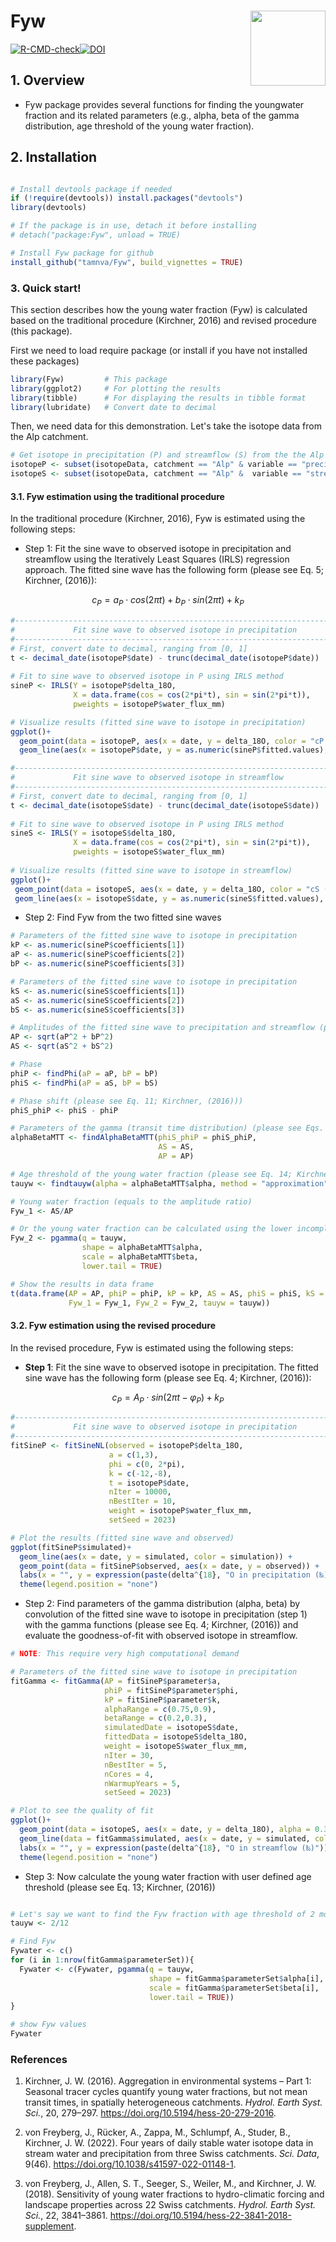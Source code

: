 # Fyw <a href="https://github.com/tamnva/Fyw/blob/master/vignettes/icon.svg"><img src="vignettes/icon.svg" align="right" height="120" /></a>

[![R-CMD-check](https://github.com/tamnva/Fyw/actions/workflows/R-CMD-check.yaml/badge.svg)](https://github.com/tamnva/Fyw/actions/workflows/R-CMD-check.yaml)[![DOI](https://zenodo.org/badge/615738927.svg)](https://zenodo.org/badge/latestdoi/615738927)


## 1. Overview

- Fyw package provides several functions for finding the youngwater fraction and its related parameters (e.g., alpha, beta of the gamma distribution, age threshold of the young water fraction).

## 2. Installation

``` r

# Install devtools package if needed
if (!require(devtools)) install.packages("devtools")
library(devtools)

# If the package is in use, detach it before installing
# detach("package:Fyw", unload = TRUE)

# Install Fyw package for github
install_github("tamnva/Fyw", build_vignettes = TRUE)
```

### 3. Quick start!

This section describes how the young water fraction (Fyw) is calculated based on the traditional procedure (Kirchner, 2016) and revised procedure (this package). 

First we need to load require package (or install if you have not installed these packages)

```r
library(Fyw)         # This package
library(ggplot2)     # For plotting the results
library(tibble)      # For displaying the results in tibble format
library(lubridate)   # Convert date to decimal
```

Then, we need data for this demonstration. Let's take the isotope data from the Alp catchment.

```r
# Get isotope in precipitation (P) and streamflow (S) from the the Alp catchment
isotopeP <- subset(isotopeData, catchment == "Alp" & variable == "precipitation")
isotopeS <- subset(isotopeData, catchment == "Alp" &  variable == "streamflow")
```

#### 3.1. Fyw estimation using the traditional procedure
In the traditional procedure (Kirchner, 2016), Fyw is estimated using the following steps:

-   Step 1: Fit the sine wave to observed isotope in precipitation and streamflow using the Iteratively Least Squares (IRLS) regression approach. The fitted sine wave has the following form (please see Eq. 5; Kirchner, (2016)):

$$ c_P = a_P \cdot cos(2 \pi t) + b_P \cdot sin(2 \pi t) + k_P $$

```r
#------------------------------------------------------------------------------#
#             Fit sine wave to observed isotope in precipitation               #
#------------------------------------------------------------------------------#
# First, convert date to decimal, ranging from [0, 1]
t <- decimal_date(isotopeP$date) - trunc(decimal_date(isotopeP$date))
  
# Fit to sine wave to observed isotope in P using IRLS method
sineP <- IRLS(Y = isotopeP$delta_18O,
              X = data.frame(cos = cos(2*pi*t), sin = sin(2*pi*t)),
              pweights = isotopeP$water_flux_mm)

# Visualize results (fitted sine wave to isotope in precipitation)
ggplot()+
  geom_point(data = isotopeP, aes(x = date, y = delta_18O, color = "cP (observed)"), alpha = 0.5) + 
  geom_line(aes(x = isotopeP$date, y = as.numeric(sineP$fitted.values), color = "cP (fitted sine-wave)"), linewidth = 0.75)

#------------------------------------------------------------------------------#
#             Fit sine wave to observed isotope in streamflow                  #
#------------------------------------------------------------------------------#
# First, convert date to decimal, ranging from [0, 1]
t <- decimal_date(isotopeS$date) - trunc(decimal_date(isotopeS$date))
  
# Fit to sine wave to observed isotope in P using IRLS method
sineS <- IRLS(Y = isotopeS$delta_18O,
              X = data.frame(cos = cos(2*pi*t), sin = sin(2*pi*t)),
              pweights = isotopeS$water_flux_mm)
              
# Visualize results (fitted sine wave to isotope in streamflow)
ggplot()+
 geom_point(data = isotopeS, aes(x = date, y = delta_18O, color = "cS (observed)"), alpha = 0.5) + 
 geom_line(aes(x = isotopeS$date, y = as.numeric(sineS$fitted.values), color = "cS (fitted sine-wave)"), linewidth = 0.75)
```

-   Step 2: Find Fyw from the two fitted sine waves

```r
# Parameters of the fitted sine wave to isotope in precipitation
kP <- as.numeric(sineP$coefficients[1])
aP <- as.numeric(sineP$coefficients[2])
bP <- as.numeric(sineP$coefficients[3])

# Parameters of the fitted sine wave to isotope in precipitation
kS <- as.numeric(sineS$coefficients[1])
aS <- as.numeric(sineS$coefficients[2])
bS <- as.numeric(sineS$coefficients[3])

# Amplitudes of the fitted sine wave to precipitation and streamflow (please see Eq. 6; Kirchner, (2016))
AP <- sqrt(aP^2 + bP^2)
AS <- sqrt(aS^2 + bS^2)

# Phase 
phiP <- findPhi(aP = aP, bP = bP)
phiS <- findPhi(aP = aS, bP = bS)

# Phase shift (please see Eq. 11; Kirchner, (2016)))
phiS_phiP <- phiS - phiP

# Parameters of the gamma (transit time distribution) (please see Eqs. 10, 11; Kirchner, (2016))
alphaBetaMTT <- findAlphaBetaMTT(phiS_phiP = phiS_phiP,
                                 AS = AS,
                                 AP = AP)

# Age threshold of the young water fraction (please see Eq. 14; Kirchner, (2016)))
tauyw <- findtauyw(alpha = alphaBetaMTT$alpha, method = "approximation")$tauyw

# Young water fraction (equals to the amplitude ratio)
Fyw_1 <- AS/AP

# Or the young water fraction can be calculated using the lower incomplete gamma function (please see Eq. 13; Kirchner, (2016))
Fyw_2 <- pgamma(q = tauyw,
                shape = alphaBetaMTT$alpha,
                scale = alphaBetaMTT$beta,
                lower.tail = TRUE)

# Show the results in data frame
t(data.frame(AP = AP, phiP = phiP, kP = kP, AS = AS, phiS = phiS, kS = kS, 
             Fyw_1 = Fyw_1, Fyw_2 = Fyw_2, tauyw = tauyw))
```

#### 3.2. Fyw estimation using the revised procedure
In the revised procedure, Fyw is estimated using the following steps:

-   **Step 1**: Fit the sine wave to observed isotope in precipitation. The fitted sine 
wave has the following form (please see Eq. 4; Kirchner, (2016)):


$$ c_P = A_P \cdot sin(2 \pi t - \varphi_P)  + k_P $$

```r
#------------------------------------------------------------------------------#
#             Fit sine wave to observed isotope in precipitation               #
#------------------------------------------------------------------------------#
fitSineP <- fitSineNL(observed = isotopeP$delta_18O,
                      a = c(1,3),
                      phi = c(0, 2*pi),
                      k = c(-12,-8), 
                      t = isotopeP$date,
                      nIter = 10000,
                      nBestIter = 10,
                      weight = isotopeP$water_flux_mm,
                      setSeed = 2023)

# Plot the results (fitted sine wave and observed)
ggplot(fitSineP$simulated)+
  geom_line(aes(x = date, y = simulated, color = simulation)) +         # 10 best fitted sine waves
  geom_point(data = fitSineP$observed, aes(x = date, y = observed)) +   # observed data
  labs(x = "", y = expression(paste(delta^{18}, "O in precipitation (‰)"))) +
  theme(legend.position = "none")
```

-   Step 2: Find parameters of the gamma distribution (alpha, beta) by convolution of the fitted sine wave to isotope in precipitation (step 1) with the gamma functions (please see Eq. 4; Kirchner, (2016)) and evaluate the goodness-of-fit with observed isotope in streamflow.

```r
# NOTE: This require very high computational demand

# Parameters of the fitted sine wave to isotope in precipitation
fitGamma <- fitGamma(AP = fitSineP$parameter$a,
                     phiP = fitSineP$parameter$phi,
                     kP = fitSineP$parameter$k,
                     alphaRange = c(0.75,0.9),
                     betaRange = c(0.2,0.3),
                     simulatedDate = isotopeS$date,
                     fittedData = isotopeS$delta_18O,
                     weight = isotopeS$water_flux_mm,
                     nIter = 30,
                     nBestIter = 5,
                     nCores = 4,
                     nWarmupYears = 5,
                     setSeed = 2023)

# Plot to see the quality of fit
ggplot()+   
  geom_point(data = isotopeS, aes(x = date, y = delta_18O), alpha = 0.35) +                  # Observed
  geom_line(data = fitGamma$simulated, aes(x = date, y = simulated, color = simulation)) +   # Simulated
  labs(x = "", y = expression(paste(delta^{18}, "O in streamflow (‰)"))) +
  theme(legend.position = "none")
```

-   Step 3: Now calculate the young water fraction with user defined age threshold (please see Eq. 13; Kirchner, (2016))

```r

# Let's say we want to find the Fyw fraction with age threshold of 2 months
tauyw <- 2/12 

# Find Fyw 
Fywater <- c()
for (i in 1:nrow(fitGamma$parameterSet)){
  Fywater <- c(Fywater, pgamma(q = tauyw,
                               shape = fitGamma$parameterSet$alpha[i],
                               scale = fitGamma$parameterSet$beta[i],
                               lower.tail = TRUE))
}

# show Fyw values
Fywater
```

### References

1. Kirchner, J. W. (2016). Aggregation in environmental systems – Part 1: Seasonal tracer cycles quantify young water fractions, but not mean transit times, in spatially heterogeneous catchments. *Hydrol. Earth Syst. Sci.*, 20, 279–297. https://doi.org/10.5194/hess-20-279-2016.

2. von Freyberg, J., Rücker, A., Zappa, M., Schlumpf, A., Studer, B., Kirchner, J. W.  (2022). Four years of daily stable water isotope data in stream water and precipitation from three Swiss catchments. *Sci. Data*, 9(46). https://doi.org/10.1038/s41597-022-01148-1.

3. von Freyberg, J., Allen, S. T., Seeger, S., Weiler, M., and Kirchner, J. W. (2018). Sensitivity of young water fractions to hydro-climatic forcing and landscape properties across 22 Swiss catchments. *Hydrol. Earth Syst. Sci.*, 22, 3841–3861. https://doi.org/10.5194/hess-22-3841-2018-supplement.

